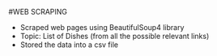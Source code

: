 #WEB SCRAPING

* Scraped web pages using BeautifulSoup4 library
* Topic: List of Dishes (from all the possible relevant links)
* Stored the data into a csv file